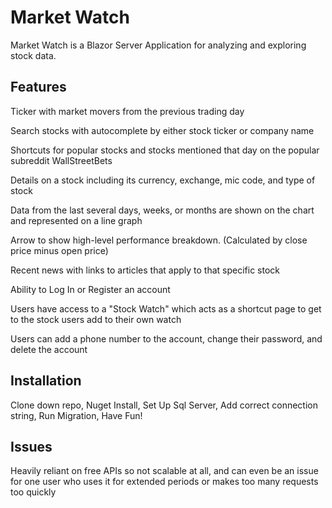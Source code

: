 # Market Watch

Market Watch is a Blazor Server Application for analyzing and exploring stock data.



## Features

Ticker with market movers from the previous trading day

Search stocks with autocomplete by either stock ticker or company name

Shortcuts for popular stocks and stocks mentioned that day on the popular subreddit WallStreetBets

Details on a stock including its currency, exchange, mic code, and type of stock

Data from the last several days, weeks, or months are shown on the chart and represented on a line graph

Arrow to show high-level performance breakdown. (Calculated by close price minus open price)

Recent news with links to articles that apply to that specific stock

Ability to Log In or Register an account

Users have access to a "Stock Watch" which acts as a shortcut page to get to the stock users add to their own watch

Users can add a phone number to the account, change their password, and delete the account


## Installation

Clone down repo, Nuget Install, Set Up Sql Server, Add correct connection string, Run Migration, Have Fun!


## Issues

Heavily reliant on free APIs so not scalable at all, and can even be an issue for one user who uses it for extended periods or makes too many requests too quickly
